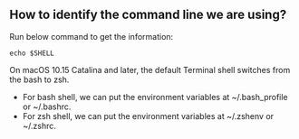 ## How to identify the command line we are using?

Run below command to get the information:

```shell
echo $SHELL
```

On macOS 10.15 Catalina and later, the default Terminal shell switches from the bash to zsh.

- For bash shell, we can put the environment variables at ~/.bash_profile or ~/.bashrc.
- For zsh shell, we can put the environment variables at ~/.zshenv or ~/.zshrc.
